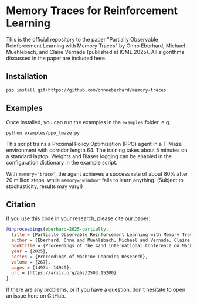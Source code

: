 # Memory Traces for Reinforcement Learning
This is the official repository to the paper "Partially Observable Reinforcement Learning with Memory Traces" by Onno Eberhard, Michael Muehlebach, and Claire Vernade (published at ICML 2025).
All algorithms discussed in the paper are included here.

## Installation
```
pip install git+https://github.com/onnoeberhard/memory-traces
```

## Examples
Once installed, you can run the examples in the `examples` folder, e.g.
```
python examples/ppo_tmaze.py
```
This script trains a Proximal Policy Optimization (PPO) agent in a T-Maze environment with corridor length 64. The training takes about 5 minutes on a standard laptop. Weights and Biases logging can be enabled in the configuration dictionary in the example script.

With `memory='trace'`, the agent achieves a success rate of about 80% after 20 million steps, while `memory='window'` fails to learn anything. (Subject to stochasticity, results may vary!)

## Citation
If you use this code in your research, please cite our paper:
```bibtex
@inproceedings{eberhard-2025-partially,
  title = {Partially Observable Reinforcement Learning with Memory Traces},
  author = {Eberhard, Onno and Muehlebach, Michael and Vernade, Claire},
  booktitle = {Proceedings of the 42nd International Conference on Machine Learning},
  year = {2025},
  series = {Proceedings of Machine Learning Research},
  volume = {267},
  pages = {14934--14949},
  url = {https://arxiv.org/abs/2503.15200}
}
```

If there are any problems, or if you have a question, don't hesitate to open an issue here on GitHub.

